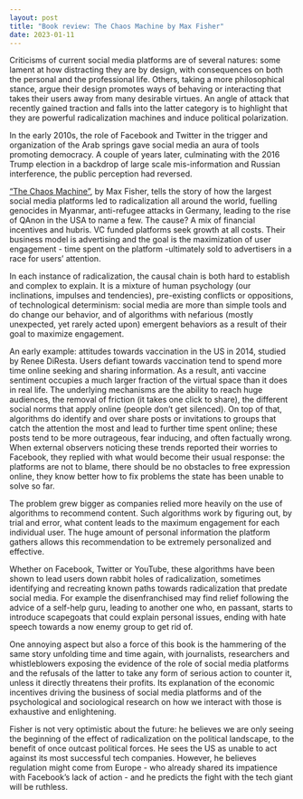 ```yaml
---
layout: post
title: "Book review: The Chaos Machine by Max Fisher"
date: 2023-01-11
---
```


Criticisms of current social media platforms are of several natures: some lament at how distracting they are by design, with consequences on both the personal and the professional life. Others, taking a more philosophical stance, argue their design promotes ways of behaving or interacting that takes their users away from many desirable virtues.  An angle of attack that recently gained traction and falls into the latter category is to highlight that they are powerful radicalization machines and induce political polarization.

In the early 2010s, the role of Facebook and Twitter in the trigger and organization of the Arab springs gave social media an aura of tools promoting democracy. A couple of years later, culminating with the 2016 Trump election in a backdrop of large scale mis-information and Russian interference, the public perception had reversed.

[“The Chaos Machine”](https://www.goodreads.com/book/show/58950649-the-chaos-machine), by Max Fisher, tells the story of how the largest social media platforms led to radicalization all around the world, fuelling genocides in Myanmar, anti-refugee attacks in Germany, leading to the rise of QAnon in the USA to name a few. The cause? A mix of financial incentives and hubris. VC funded platforms seek growth at all costs. Their business model is advertising and the goal is the maximization of user engagement - time spent on the platform -ultimately sold to advertisers in a race for users’ attention.

In each instance of radicalization, the causal chain is both hard to establish and complex to explain. It is a mixture of human psychology (our inclinations, impulses and tendencies), pre-existing conflicts or oppositions, of technological determinism: social media are more than simple tools and do change our behavior, and of algorithms with nefarious (mostly unexpected, yet rarely acted upon) emergent behaviors as a result of their goal to maximize engagement. 

An early example: attitudes towards vaccination in the US in 2014, studied by Renee DiResta. Users defiant towards vaccination tend to spend more time online seeking and sharing information. As a result, anti vaccine sentiment occupies a much larger fraction of the virtual space than it does in real life. The underlying mechanisms are the ability to reach huge audiences, the removal of friction (it takes one click to share), the different social norms that apply online (people don’t get silenced). On top of that, algorithms do identify and over share posts or invitations to groups that catch the attention the most and lead to further time spent online; these posts tend to be more outrageous, fear inducing, and often factually wrong.
When external observers noticing these trends reported their worries to Facebook, they replied with what would become their usual response: the platforms are not to blame, there should be no obstacles to free expression online, they know better how to fix problems the state has been unable to solve so far.

The problem grew bigger as companies relied more heavily on the use of algorithms to recommend content. Such algorithms work by figuring out, by trial and error, what content leads to the maximum engagement for each individual user. The huge amount of personal information the platform gathers allows this recommendation to be extremely personalized and effective.

Whether on Facebook, Twitter or YouTube, these algorithms have been shown to lead users down rabbit holes of radicalization, sometimes identifying and recreating known paths towards radicalization that predate social media. For example the disenfranchised may find relief following the advice of a self-help guru, leading to another one who, en passant, starts to introduce scapegoats that could explain personal issues, ending with hate speech towards a now enemy group to get rid of.

One annoying aspect but also a force of this book is the hammering of the same story unfolding time and time again, with journalists, researchers and whistleblowers exposing the evidence of the role of social media platforms and the refusals of the latter to take any form of serious action to counter it, unless it directly threatens their profits.
Its explanation of the economic incentives driving the business of social media platforms and of the psychological and sociological research on how we interact with those is exhaustive and enlightening.

Fisher is not very optimistic about the future: he believes we are only seeing the beginning of the effect of radicalization on the political landscape, to the benefit of once outcast political forces. He sees the US as unable to act against its most successful tech companies. However, he believes regulation might come from Europe - who already shared its impatience with Facebook’s lack of action - and he predicts the fight with the tech giant will be ruthless.

